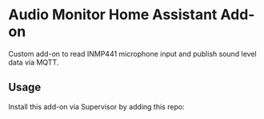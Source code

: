 # Audio Monitor Home Assistant Add-on

Custom add-on to read INMP441 microphone input and publish sound level data via MQTT.

## Usage

Install this add-on via Supervisor by adding this repo:

